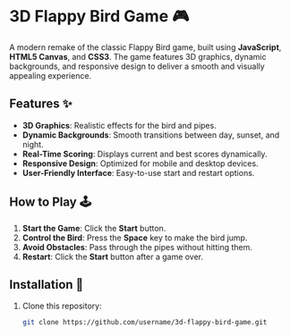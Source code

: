 # 3D Flappy Bird Game 🎮

A modern remake of the classic Flappy Bird game, built using **JavaScript**, **HTML5 Canvas**, and **CSS3**. The game features 3D graphics, dynamic backgrounds, and responsive design to deliver a smooth and visually appealing experience.

## Features ✨

- **3D Graphics**: Realistic effects for the bird and pipes.
- **Dynamic Backgrounds**: Smooth transitions between day, sunset, and night.
- **Real-Time Scoring**: Displays current and best scores dynamically.
- **Responsive Design**: Optimized for mobile and desktop devices.
- **User-Friendly Interface**: Easy-to-use start and restart options.

## How to Play 🕹️

1. **Start the Game**: Click the **Start** button.
2. **Control the Bird**: Press the **Space** key to make the bird jump.
3. **Avoid Obstacles**: Pass through the pipes without hitting them.
4. **Restart**: Click the **Start** button after a game over.

## Installation 🚀

1. Clone this repository:
   ```bash
   git clone https://github.com/username/3d-flappy-bird-game.git
